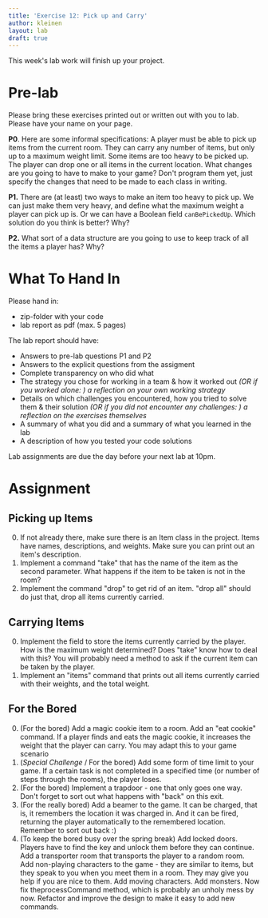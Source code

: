 ```yaml
---
title: 'Exercise 12: Pick up and Carry'
author: kleinen
layout: lab
draft: true
---
```

<!--<span class = "attention">Not yet reviewed and published for SoSe 2021 Term!</span>-->

This week's lab work will finish up your project.

# Pre-lab

Please bring these exercises printed out or written out with you to lab. Please have your name on your page.

**P0**. Here are some informal specifications: A player must be able to pick up items from the current room. They can carry any number of items, but only up to a maximum weight limit. Some items are too heavy to be picked up. The player can drop one or all items in the current location. What changes are you going to have to make to your game? Don't program them yet, just specify the changes that need to be made to each class in writing.

**P1.** There are (at least) two ways to make an item too heavy to pick up. We can just make them very heavy, and define what the maximum weight a player can pick up is. Or we can have a Boolean field `canBePickedUp`. Which solution do you think is better? Why?

**P2.** What sort of a data structure are you going to use to keep track of all the items a player has? Why?

# What To Hand In
Please hand in:
* zip-folder with your code
* lab report as pdf (max. 5 pages)

The lab report should have:
* Answers to pre-lab questions P1 and P2
* Answers to the explicit questions from the assigment
* Complete transparency on who did what
* The strategy you chose for working in a team & how it worked out *(OR if you worked alone: ) a reflection on your own working strategy*
* Details on which challenges you encountered, how you tried to solve them & their solution *(OR if you did not encounter any challenges: ) a reflection on the exercises themselves*
* A summary of what you did and a summary of what you learned in the lab
* A description of how you tested your code solutions

Lab assignments are due the day before your next lab at 10pm.

# Assignment

## Picking up Items
0. If not already there, make sure there is an Item class in the project. Items have names, descriptions, and weights. Make sure you can print out an item's description.
1. Implement a command "take" that has the name of the item as the second parameter. What happens if the item to be taken is not in the room?
2. Implement the command "drop" to get rid of an item. "drop all" should do just that, drop all items currently carried.

## Carrying Items
0. Implement the field to store the items currently carried by the player. How is the maximum weight determined? Does "take" know how to deal with this? You will probably need a method to ask if the current item can be taken by the player.
1. Implement an "items" command that prints out all items currently carried with their weights, and the total weight.

## For the Bored
0. (For the bored) Add a magic cookie item to a room. Add an "eat cookie" command. If a player finds and eats the magic cookie, it increases the weight that the player can carry. You may adapt this to your game scenario
1. (*Special Challenge* / For the bored) Add some form of time limit to your game. If a certain task is not completed in a specified time (or number of steps through the rooms), the player loses.
2. (For the bored) Implement a trapdoor - one that only goes one way. Don't forget to sort out what happens with "back" on this exit.
3. (For the really bored) Add a beamer to the game. It can be charged, that is, it remembers the location it was charged in. And it can be fired, returning the player automatically to the remembered location. Remember to sort out back :)
4. (To keep the bored busy over the spring break) Add locked doors. Players have to find the key and unlock them before they can continue. Add a transporter room that transports the player to a random room. Add non-playing characters to the game - they are similar to items, but they speak to you when you meet them in a room. They may give you help if you are nice to them. Add moving characters. Add monsters. Now fix theprocessCommand method, which is probably an unholy mess by now. Refactor and improve the design to make it easy to add new commands.
